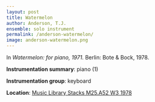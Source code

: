 ```yaml
---
layout: post
title: Watermelon
author: Anderson, T.J.
ensemble: solo instrument
permalink: /anderson-watermelon/
image: anderson-watermelon.png
---
```


In *Watermelon: for piano, 1971.* Berlin: Bote & Bock, 1978.

**Instrumentation summary**: piano (1)

**Instrumentation group**: keyboard

**Location**: <a href="https://tufts-primo.hosted.exlibrisgroup.com/primo-explore/fulldisplay?docid=01TUN_ALMA2180919250003851&context=L&vid=01TUN&lang=en_US&search_scope=EVERYTHING&adaptor=Local%20Search%20Engine&isFrbr=true&tab=everything&query=any,contains,anderson%20watermelon&sortby=date&facet=frbrgroupid,include,119546464&offset=0" target="_blank">Music Library Stacks M25.A52 W3 1978</a>
